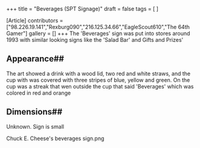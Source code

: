 +++
title = "Beverages (SPT Signage)"
draft = false
tags = [ ]

[Article]
contributors = ["98.226.19.141","Rexburg090","216.125.34.66","EagleScout610","The 64th Gamer"]
gallery = []
+++
The 'Beverages' sign was put into stores around 1993 with similar looking signs like the 'Salad Bar' and Gifts and Prizes'

## Appearance## 
The art showed a drink with a wood lid, two red and white straws, and the cup with was covered with three stripes of blue, yellow and green. On the cup was a streak that wen outside the cup that said 'Beverages' which was colored in red and orange

## Dimensions## 
Unknown. Sign is small



Chuck E. Cheese's beverages sign.png